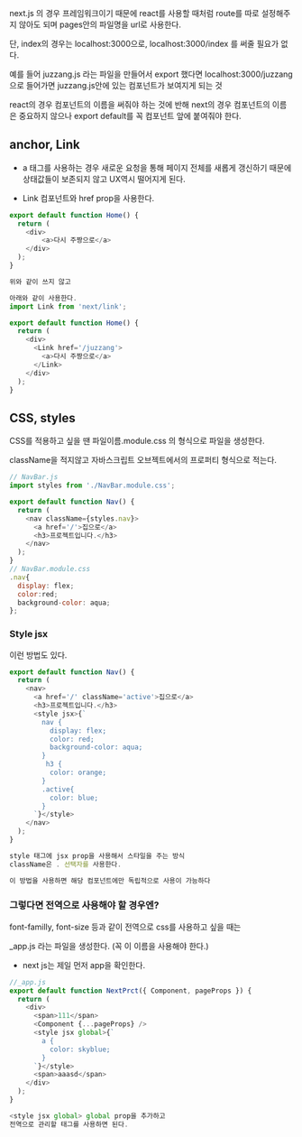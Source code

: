 next.js 의 경우 프레임워크이기 때문에 react를 사용할 때처럼 route를 따로 설정해주지 않아도 되며 pages안의 파일명을 url로 사용한다.

단, index의 경우는 localhost:3000으로, localhost:3000/index 를 써줄 필요가 없다.

예를 들어 juzzang.js 라는 파일을 만들어서 export 했다면 localhost:3000/juzzang 으로 들어가면 juzzang.js안에 있는 컴포넌트가 보여지게 되는 것

react의 경우 컴포넌트의 이름을 써줘야 하는 것에 반해 next의 경우 컴포넌트의 이름은 중요하지 않으나 export default를 꼭 컴포넌트 앞에 붙여줘야 한다.

## anchor, Link 

+ a 태그를 사용하는 경우 새로운 요청을 통해 페이지 전체를 새롭게 갱신하기 때문에 상태값들이 보존되지 않고 UX역시 떨어지게 된다.

+ Link 컴포넌트와 href prop을 사용한다.

```js
export default function Home() {
  return (
    <div>
        <a>다시 주짱으로</a>
    </div>
  );
}

위와 같이 쓰지 않고

아래와 같이 사용한다.
import Link from 'next/link';

export default function Home() {
  return (
    <div>
      <Link href='/juzzang'>
        <a>다시 주짱으로</a>
      </Link>
    </div>
  );
}
```

## CSS, styles

CSS를 적용하고 싶을 땐 파일이름.module.css 의 형식으로 파일을 생성한다.

className을 적지않고 자바스크립트 오브젝트에서의 프로퍼티 형식으로 적는다.

```js
// NavBar.js
import styles from './NavBar.module.css';

export default function Nav() {
  return (
    <nav className={styles.nav}>
      <a href='/'>집으로</a>
      <h3>프로젝트입니다.</h3>
    </nav>
  );
}
// NavBar.module.css
.nav{
  display: flex;
  color:red;
  background-color: aqua;
};
```

### Style jsx

이런 방법도 있다.
```js
export default function Nav() {
  return (
    <nav>
      <a href='/' className='active'>집으로</a>
      <h3>프로젝트입니다.</h3>
      <style jsx>{`
        nav {
          display: flex;
          color: red;
          background-color: aqua;
        }
         h3 {
          color: orange;
        }
        .active{
          color: blue;
        }
      `}</style>
    </nav>
  );
}

style 태그에 jsx prop을 사용해서 스타일을 주는 방식
className은 . 선택자를 사용한다.

이 방법을 사용하면 해당 컴포넌트에만 독립적으로 사용이 가능하다
```

### 그렇다면 전역으로 사용해야 할 경우엔?

font-familly, font-size 등과 같이 전역으로 css를 사용하고 싶을 때는

_app.js 라는 파일을 생성한다. (꼭 이 이름을 사용해야 한다.)

* next js는 제일 먼저 app을 확인한다.
```js
//_app.js
export default function NextPrct({ Component, pageProps }) {
  return (
    <div>
      <span>111</span>
      <Component {...pageProps} />
      <style jsx global>{`
        a {
          color: skyblue;
        }
      `}</style>
      <span>aaasd</span>
    </div>
  );
}

<style jsx global> global prop을 추가하고
전역으로 관리할 태그를 사용하면 된다.

```